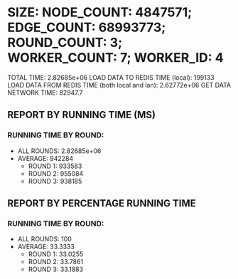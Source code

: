 
# SIZE: NODE_COUNT: 4847571; EDGE_COUNT: 68993773; ROUND_COUNT: 3; WORKER_COUNT: 7; WORKER_ID: 4
 TOTAL TIME: 2.82685e+06
 LOAD DATA TO REDIS TIME (local): 199133
 LOAD DATA FROM REDIS TIME (both local and lan): 2.62772e+06
 GET DATA NETWORK TIME: 82947.7

## REPORT BY RUNNING TIME (MS)

 ### RUNNING TIME BY ROUND:

  + ALL ROUNDS: 2.82685e+06
  + AVERAGE: 942284
     + ROUND 1: 933583
     + ROUND 2: 955084
     + ROUND 3: 938185

## REPORT BY PERCENTAGE RUNNING TIME

 ### RUNNING TIME BY ROUND:

  + ALL ROUNDS: 100
  + AVERAGE: 33.3333
     + ROUND 1: 33.0255
     + ROUND 2: 33.7861
     + ROUND 3: 33.1883


